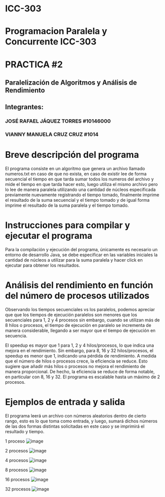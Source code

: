 # ICC-303
# Programacion Paralela y Concurrente ICC-303
# PRACTICA #2
## Paralelización de Algoritmos y Análisis de Rendimiento


## Integrantes:
### JOSÉ RAFAEL JÁQUEZ TORRES #10146000
### VIANNY MANUELA CRUZ CRUZ #1014

# Breve descripción del programa
El programa consiste en un algoritmo que genera un archivo llamado numeros.txt en caso de que no exista, en caso de existir lee de forma secuencial el tiempo en que tarda sumar todos los numeros del archivo y mide el tiempo en que tarda hacer esto, luego utiliza el mismo archivo pero lo lee de manera paralela utilizando una cantidad de núcleos especificada previamente nuevamente registrando el tiempo tomado, finalmente imprime el resultado de la suma secuencial y el tiempo tomado y de igual forma imprime el resultado de la suma paralela y el tiempo tomado.

# Instrucciones para compilar y ejecutar el programa
Para la compilación y ejecución del programa, únicamente es necesario un entorno de desarrollo Java, se debe especificar en las variables iniciales la cantidad de núcleos a utilizar para la suma paralela y hacer click en ejecutar para obtener los resultados.

# Análisis del rendimiento en función del número de procesos utilizados
Observando los tiempos secuenciales vs los paralelos, podemos apreciar que que los tiempos de ejecución paralelos son menores que los secuenciales para 1, 2 y 4 procesos sin embargo, cuando se utilizan más de 8 hilos o procesos, el tiempo de ejecución en paralelo se incrementa de manera considerable, llegando a ser mayor que el tiempo de ejecución en secuencia.

El speedup es mayor que 1 para 1, 2 y 4 hilos/procesos, lo que indica una mejora en el rendimiento. Sin embargo, para 8, 16 y 32 hilos/procesos, el speedup es menor que 1, indicando una pérdida de rendimiento. A medida que el número de hilos o procesos crece, la eficiencia se reduce. Esto sugiere que añadir más hilos o procesos no mejora el rendimiento de manera proporcional. De hecho, la eficiencia se reduce de forma notable, en particular con 8, 16 y 32. El programa es escalable hasta un máximo de 2 procesos.


# Ejemplos de entrada y salida
El programa leerá un archivo con números aleatorios dentro de cierto rango, esto es lo que toma como entrada, y luego, sumará dichos números de las dos formas distintas solicitadas en este caso y se imprimirá el resultado y tiempo. 

1 proceso
![image](https://github.com/Wolflags/ICC-303/assets/113074158/1e55ef9c-a5c4-4a8f-8bfd-7b998be9fca8)


2 procesos
![image](https://github.com/Wolflags/ICC-303/assets/113074158/1c1e9f89-a48d-4285-bbc6-2189c7d89ace)


4 procesos
![image](https://github.com/Wolflags/ICC-303/assets/113074158/ec17ea68-b174-4e18-9bbd-bac0eb8fe32b)


8 procesos
![image](https://github.com/Wolflags/ICC-303/assets/113074158/b6520cbe-f1c5-4624-80b5-f01de86fdf6d)


16 procesos
![image](https://github.com/Wolflags/ICC-303/assets/113074158/7dcdad75-1a33-4507-a085-910c98ea8cd6)


32 procesos
![image](https://github.com/Wolflags/ICC-303/assets/113074158/5e8d003f-5c6e-4d96-8ba9-bc2f2c323715)


